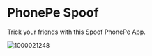 # PhonePe Spoof
Trick your friends with this Spoof PhonePe App.

![1000021248](https://github.com/Subhu030/RDX_1947/assets/149115379/fe8672eb-95d6-4fc4-8d17-bd6883719500)
